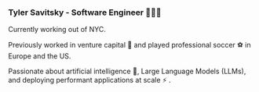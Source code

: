 ### Tyler Savitsky - Software Engineer 👾👾👾

Currently working out of NYC.

Previously worked in venture capital 🚀 and played professional soccer ⚽ in Europe and the US.

Passionate about artificial intelligence 🤖, Large Language Models (LLMs), and deploying performant applications at scale ⚡ .

<!--
**booleanmagus/booleanmagus** is a ✨ _special_ ✨ repository because its `README.md` (this file) appears on your GitHub profile.

Here are some ideas to get you started:

- 🔭 I’m currently working on ...
- 🌱 I’m currently learning ...
- 👯 I’m looking to collaborate on ...
- 🤔 I’m looking for help with ...
- 💬 Ask me about ...
- 📫 How to reach me: ...
- 😄 Pronouns: ...
- ⚡ Fun fact: ...
-->
